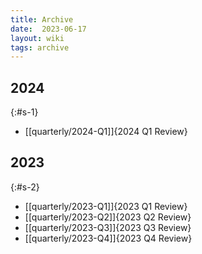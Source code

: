 ```yaml
---
title: Archive
date:  2023-06-17
layout: wiki
tags: archive
---
```


## 2024
{:#s-1}

* [[quarterly/2024-Q1]]{2024 Q1 Review}

## 2023
{:#s-2}

* [[quarterly/2023-Q1]]{2023 Q1 Review}
* [[quarterly/2023-Q2]]{2023 Q2 Review}
* [[quarterly/2023-Q3]]{2023 Q3 Review}
* [[quarterly/2023-Q4]]{2023 Q4 Review}

